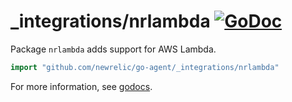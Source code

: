 # _integrations/nrlambda [![GoDoc](https://godoc.org/github.com/newrelic/go-agent/_integrations/nrlambda?status.svg)](https://godoc.org/github.com/newrelic/go-agent/_integrations/nrlambda)

Package `nrlambda` adds support for AWS Lambda.

```go
import "github.com/newrelic/go-agent/_integrations/nrlambda"
```

For more information, see
[godocs](https://godoc.org/github.com/newrelic/go-agent/_integrations/nrlambda).
